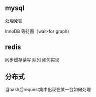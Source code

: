 ## mysql

处理死锁

InnoDB 等待图（wait-for graph）



## redis

同步缓存读写 队列 如何实现



## 分布式

当hash后request集中出现在某一台如何处理
